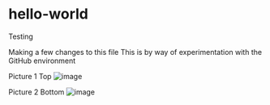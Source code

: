 # hello-world
Testing

Making a few changes to this file
This is by way of experimentation with the GitHub environment

Picture 1 Top
![image](https://user-images.githubusercontent.com/65187658/129779624-a257cb09-5f12-4200-9a9f-d95b96f9bc8e.png)

Picture 2 Bottom
![image](https://user-images.githubusercontent.com/65187658/129779770-08fa7910-f803-4d0e-89c0-644fc04bed6e.png)
